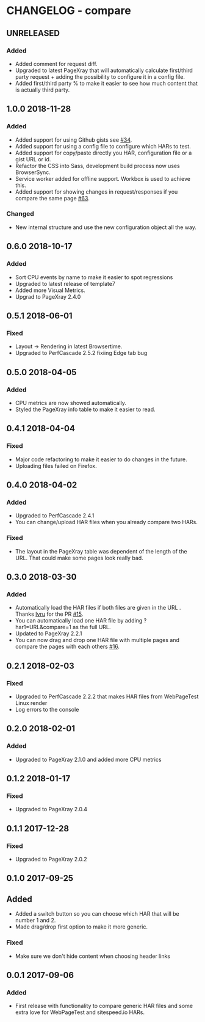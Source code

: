 # CHANGELOG - compare

## UNRELEASED
### Added
* Added comment for request diff.
* Upgraded to latest PageXray that will automatically calculate first/third party request + adding the possibility to configure it in a config file.
* Added first/third party % to make it easier to see how much content that is actually third party.

## 1.0.0 2018-11-28
### Added
* Added support for using Github gists see [#34](https://github.com/sitespeedio/compare/issues/34).
* Added support for using a config file to configure which HARs to test.
* Added support for copy/paste directly you HAR, configuration file or a gist URL or id.
* Refactor the CSS into Sass, development build process now uses BrowserSync.
* Service worker added for offline support. Workbox is used to achieve this.
* Added support for showing changes in request/responses if you compare the same page [#63](https://github.com/sitespeedio/compare/pull/63).

### Changed
* New internal structure and use the new configuration object all the way.

## 0.6.0 2018-10-17
### Added
* Sort CPU events by name to make it easier to spot regressions
* Upgraded to latest release of template7
* Added more Visual Metrics.
* Upgrad to PageXray 2.4.0

## 0.5.1 2018-06-01
### Fixed
* Layout -> Rendering in latest Browsertime.
* Upgraded to PerfCascade 2.5.2 fixiing Edge tab bug

## 0.5.0 2018-04-05
### Added
* CPU metrics are now showed automatically.
* Styled the PageXray info table to make it easier to read.

## 0.4.1 2018-04-04
### Fixed
* Major code refactoring to make it easier to do changes in the future.
* Uploading files failed on Firefox.

## 0.4.0 2018-04-02
### Added
* Upgraded to PerfCascade 2.4.1
* You can change/upload HAR files when you already compare two HARs.

### Fixed
* The layout in the PageXray table was dependent of the length of the URL. That could make some pages look really bad.


## 0.3.0 2018-03-30
### Added
* Automatically load the HAR files if both files are given in the URL . Thanks [Ivru](https://github.com/Ivru) for the PR [#15](https://github.com/sitespeedio/compare/pull/15).
* You can automatically load one HAR file by adding ?har1=URL&compare=1 as the full URL.
* Updated to PageXray 2.2.1
* You can now drag and drop one HAR file with multiple pages and compare the pages with each others [#16](https://github.com/sitespeedio/compare/issues/16).

## 0.2.1 2018-02-03

### Fixed
* Upgraded to PerfCascade 2.2.2 that makes HAR files from WebPageTest Linux render
* Log errors to the console

## 0.2.0 2018-02-01

### Added
* Upgraded to PageXray 2.1.0 and added more CPU metrics

## 0.1.2 2018-01-17

### Fixed
* Upgraded to PageXray 2.0.4

## 0.1.1 2017-12-28

### Fixed
* Upgraded to PageXray 2.0.2

## 0.1.0 2017-09-25

## Added
* Added a switch button so you can choose which HAR that will be number 1 and 2.
* Made drag/drop first option to make it more generic.

### Fixed
* Make sure we don't hide content when choosing header links

## 0.0.1 2017-09-06
### Added
* First release with functionality to compare generic HAR files and some extra love for WebPageTest and sitespeed.io HARs.
